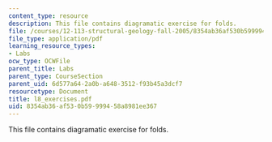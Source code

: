```yaml
---
content_type: resource
description: This file contains diagramatic exercise for folds.
file: /courses/12-113-structural-geology-fall-2005/8354ab36af530b59999458a8981ee367_l8_exercises.pdf
file_type: application/pdf
learning_resource_types:
- Labs
ocw_type: OCWFile
parent_title: Labs
parent_type: CourseSection
parent_uid: 6d577a64-2a0b-a648-3512-f93b45a3dcf7
resourcetype: Document
title: l8_exercises.pdf
uid: 8354ab36-af53-0b59-9994-58a8981ee367
---
```

This file contains diagramatic exercise for folds.

